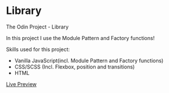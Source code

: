 # Library

The Odin Project - Library

In this project I use the Module Pattern and Factory functions!

Skills used for this project:

- Vanilla JavaScript(incl. Module Pattern and Factory functions)<br>
- CSS/SCSS (Incl. Flexbox, position and transitions)<br>
- HTML<br>

<a href="https://rickylobo626.github.io/library">Live Preview</a>
